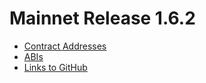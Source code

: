 # Mainnet Release 1.6.2

* [Contract Addresses](skale-manager-1.6.2-mainnet-contracts.json)
* [ABIs](skale-manager-1.6.2-mainnet-abi.json)
* [Links to GitHub](https://github.com/skalenetwork/skale-manager/releases/tag/1.6.2-stable.0)
